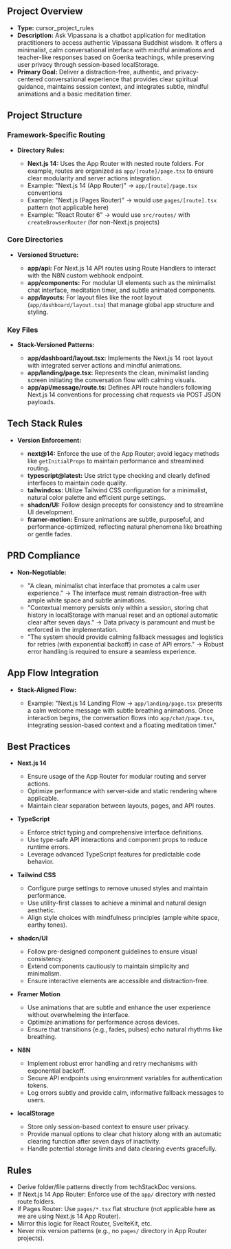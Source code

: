 ## Project Overview

*   **Type:** cursor_project_rules
*   **Description:** Ask Vipassana is a chatbot application for meditation practitioners to access authentic Vipassana Buddhist wisdom. It offers a minimalist, calm conversational interface with mindful animations and teacher-like responses based on Goenka teachings, while preserving user privacy through session-based localStorage.
*   **Primary Goal:** Deliver a distraction-free, authentic, and privacy-centered conversational experience that provides clear spiritual guidance, maintains session context, and integrates subtle, mindful animations and a basic meditation timer.

## Project Structure

### Framework-Specific Routing

*   **Directory Rules:**

    *   **Next.js 14:** Uses the App Router with nested route folders. For example, routes are organized as `app/[route]/page.tsx` to ensure clear modularity and server actions integration.
    *   Example: "Next.js 14 (App Router)" → `app/[route]/page.tsx` conventions
    *   Example: "Next.js (Pages Router)" → would use `pages/[route].tsx` pattern (not applicable here)
    *   Example: "React Router 6" → would use `src/routes/` with `createBrowserRouter` (for non-Next.js projects)

### Core Directories

*   **Versioned Structure:**

    *   **app/api:** For Next.js 14 API routes using Route Handlers to interact with the N8N custom webhook endpoint.
    *   **app/components:** For modular UI elements such as the minimalist chat interface, meditation timer, and subtle animated components.
    *   **app/layouts:** For layout files like the root layout (`app/dashboard/layout.tsx`) that manage global app structure and styling.

### Key Files

*   **Stack-Versioned Patterns:**

    *   **app/dashboard/layout.tsx:** Implements the Next.js 14 root layout with integrated server actions and mindful animations.
    *   **app/landing/page.tsx:** Represents the clean, minimalist landing screen initiating the conversation flow with calming visuals.
    *   **app/api/message/route.ts:** Defines API route handlers following Next.js 14 conventions for processing chat requests via POST JSON payloads.

## Tech Stack Rules

*   **Version Enforcement:**

    *   **next@14:** Enforce the use of the App Router; avoid legacy methods like `getInitialProps` to maintain performance and streamlined routing.
    *   **typescript@latest:** Use strict type checking and clearly defined interfaces to maintain code quality.
    *   **tailwindcss:** Utilize Tailwind CSS configuration for a minimalist, natural color palette and efficient purge settings.
    *   **shadcn/UI:** Follow design precepts for consistency and to streamline UI development.
    *   **framer-motion:** Ensure animations are subtle, purposeful, and performance-optimized, reflecting natural phenomena like breathing or gentle fades.

## PRD Compliance

*   **Non-Negotiable:**

    *   "A clean, minimalist chat interface that promotes a calm user experience." → The interface must remain distraction-free with ample white space and subtle animations.
    *   "Contextual memory persists only within a session, storing chat history in localStorage with manual reset and an optional automatic clear after seven days." → Data privacy is paramount and must be enforced in the implementation.
    *   "The system should provide calming fallback messages and logistics for retries (with exponential backoff) in case of API errors." → Robust error handling is required to ensure a seamless experience.

## App Flow Integration

*   **Stack-Aligned Flow:**

    *   Example: "Next.js 14 Landing Flow → `app/landing/page.tsx` presents a calm welcome message with subtle breathing animations. Once interaction begins, the conversation flows into `app/chat/page.tsx`, integrating session-based context and a floating meditation timer."

## Best Practices

*   **Next.js 14**

    *   Ensure usage of the App Router for modular routing and server actions.
    *   Optimize performance with server-side and static rendering where applicable.
    *   Maintain clear separation between layouts, pages, and API routes.

*   **TypeScript**

    *   Enforce strict typing and comprehensive interface definitions.
    *   Use type-safe API interactions and component props to reduce runtime errors.
    *   Leverage advanced TypeScript features for predictable code behavior.

*   **Tailwind CSS**

    *   Configure purge settings to remove unused styles and maintain performance.
    *   Use utility-first classes to achieve a minimal and natural design aesthetic.
    *   Align style choices with mindfulness principles (ample white space, earthy tones).

*   **shadcn/UI**

    *   Follow pre-designed component guidelines to ensure visual consistency.
    *   Extend components cautiously to maintain simplicity and minimalism.
    *   Ensure interactive elements are accessible and distraction-free.

*   **Framer Motion**

    *   Use animations that are subtle and enhance the user experience without overwhelming the interface.
    *   Optimize animations for performance across devices.
    *   Ensure that transitions (e.g., fades, pulses) echo natural rhythms like breathing.

*   **N8N**

    *   Implement robust error handling and retry mechanisms with exponential backoff.
    *   Secure API endpoints using environment variables for authentication tokens.
    *   Log errors subtly and provide calm, informative fallback messages to users.

*   **localStorage**

    *   Store only session-based context to ensure user privacy.
    *   Provide manual options to clear chat history along with an automatic clearing function after seven days of inactivity.
    *   Handle potential storage limits and data clearing events gracefully.

## Rules

*   Derive folder/file patterns directly from techStackDoc versions.
*   If Next.js 14 App Router: Enforce use of the `app/` directory with nested route folders.
*   If Pages Router: Use `pages/*.tsx` flat structure (not applicable here as we are using Next.js 14 App Router).
*   Mirror this logic for React Router, SvelteKit, etc.
*   Never mix version patterns (e.g., no `pages/` directory in App Router projects).
